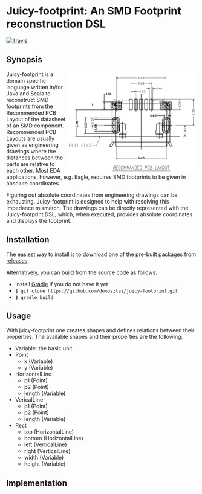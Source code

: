 Juicy-footprint: An SMD Footprint reconstruction DSL
==================================

[![Travis](https://travis-ci.org/domoszlai/juicy-footprint.svg?branch=master)](http://travis-ci.org/domoszlai/juicy-footprint)

## Synopsis

<img align="right" width="345" height="271" src="https://github.com/domoszlai/juicy-footprint/blob/master/sample-mcusb-java/docs/pcb_layout.png">

Juicy-footprint is a domain specific language written in/for Java and Scala to reconstruct SMD
footprints from the Recommended PCB Layout of the datasheet of an SMD component. Recommended PCB Layouts
are usually given as engineering drawings where the distances between the parts are relative to each other.
Most EDA applications, however, e.g. Eagle, requires SMD footprints to be given in absolute coordinates. 

Figuring out absolute coordinates from engineering drawings can be exhausting. Juicy-footprint is designed
to help with resolving this impedance mismatch. The drawings can be directly represented with the Juicy-footprint DSL,
which, when executed, provides absolute coordinates and displays the footprint.

## Installation

The easiest way to install is to download one of the pre-built packages from [releases](https://github.com/domoszlai/juicy-footprint/releases).

Alternatively, you can build from the source code as follows:

* Install [Gradle](https://gradle.org/install/) if you do not have it yet
* `$ git clone https://github.com/domoszlai/juicy-footprint.git`
* `$ gradle build`

## Usage

With juicy-footprint one creates shapes and defines relations between their properties. The available shapes and their properties are 
the following:

* Variable: the basic unit 
* Point
  * x (Variable)
  * y (Variable)
* HorizontalLine 
  * p1 (Point)
  * p2 (Point)
  * length (Variable) 
* VericalLine 
  * p1 (Point)
  * p2 (Point)
  * length (Variable) 
* Rect
  * top (HorizontalLine)  
  * bottom (HorizontalLine)
  * left (VerticalLine)  
  * right (VerticalLine)  
  * width (Variable)  
  * height (Variable)
  
## Implementation


